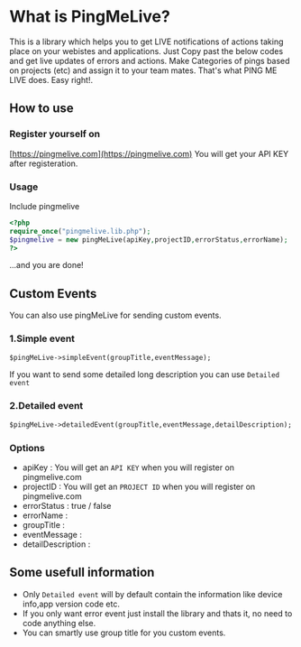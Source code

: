 # What is PingMeLive?

This is a library which helps you to get LIVE notifications of actions taking place on your webistes and applications.
Just Copy past the below codes and get live updates of errors and actions. Make Categories of pings based on projects (etc) and assign it to your team mates.
That's what PING ME LIVE does.
Easy right!.

## How to use

### Register yourself on
[https://pingmelive.com](https://pingmelive.com)
You will get your API KEY after registeration.


### Usage

Include pingmelive
```php
<?php
require_once("pingmelive.lib.php");
$pingmelive = new pingMeLive(apiKey,projectID,errorStatus,errorName); 
?>

```

...and you are done!

## Custom Events

You can also use pingMeLive for sending custom events.

### 1.Simple event
```html
$pingMeLive->simpleEvent(groupTitle,eventMessage);
 ```    

If you want to send some detailed long description you can use `Detailed event`
### 2.Detailed event
```html
$pingMeLive->detailedEvent(groupTitle,eventMessage,detailDescription);
```

### Options
* apiKey : You will get an `API KEY` when you will register on pingmelive.com
* projectID : You will get an `PROJECT ID` when you will register on pingmelive.com 
* errorStatus : true / false
* errorName : 
* groupTitle : 
* eventMessage :
* detailDescription : 

## Some usefull information

* Only `Detailed event` will by default contain the information like device info,app version code etc.
* If you only want error event just install the library and thats it, no need to code anything else.
* You can smartly use group title for you custom events.

